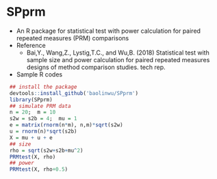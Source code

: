 # SPprm
 - An R package for statistical test with power calculation for paired repeated measures (PRM) comparisons
 - Reference
    - Bai,Y., Wang,Z., Lystig,T.C., and Wu,B. (2018) Statistical test
      with sample size and power calculation for paired repeated
      measures designs of method comparison studies. tech rep.
 - Sample R codes
```R
 ## install the package
 devtools::install_github('baolinwu/SPprm')
 library(SPprm)
 ## simulate PRM data
 n = 20;  m = 10
 s2w = s2b = 4;  mu = 1
 e = matrix(rnorm(n*m), n,m)*sqrt(s2w)
 u = rnorm(n)*sqrt(s2b)
 X = mu + u + e
 ## size
 rho = sqrt(s2w+s2b+mu^2)
 PRMtest(X, rho)
 ## power
 PRMtest(X, rho+0.5)
```
